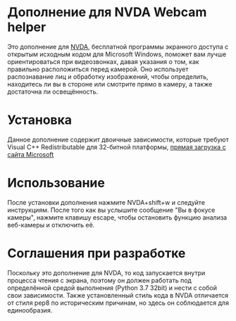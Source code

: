 # Дополнение для NVDA Webcam helper
Это дополнение для [NVDA], бесплатной программы экранного доступа с открытым исходным кодом для Microsoft Windows, поможет вам лучше ориентироваться при видеозвонках, давая указания о том, как правильно расположиться перед камерой. Оно использует распознавание лиц и обработку изображений, чтобы определить, находитесь ли вы в стороне или смотрите прямо в камеру, а также достаточна ли освещённость.

# Установка
Данное дополнение содержит двоичные зависимости, которые требуют Visual C++ Redistributable для 32-битной платформы, [прямая загрузка с сайта Microsoft](https://aka.ms/vs/17/release/vc_redist.x86.exe)

# Использование
После установки дополнения нажмите NVDA+shift+w и следуйте инструкциям. После того как вы услышите сообщение "Вы в фокусе камеры", нажмите клавишу escape, чтобы остановить функцию анализа веб-камеры и отключить её.

# Соглашения при разработке
Поскольку это дополнение для NVDA, то код запускается внутри процесса чтения с экрана, поэтому он должен работать под определённой средой выполнения (Python 3.7 32bit) и нести с собой свои зависимости. Также установленный стиль кода в NVDA отличается от стиля pep8 по историческим причинам, но здесь он соблюдается для единообразия.

[NVDA]: https://github.com/nvaccess/nvda

